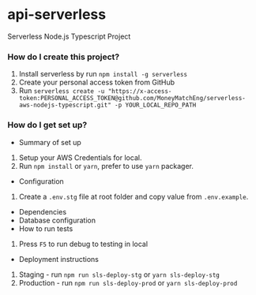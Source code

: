 # api-serverless

Serverless Node.js Typescript Project

### How do I create this project? ###
1. Install serverless by run `npm install -g serverless`
2. Create your personal access token from GitHub
3. Run `serverless create -u "https://x-access-token:PERSONAL_ACCESS_TOKEN@github.com/MoneyMatchEng/serverless-aws-nodejs-typescript.git" -p YOUR_LOCAL_REPO_PATH`

### How do I get set up? ###

* Summary of set up
1. Setup your AWS Credentials for local.
2. Run `npm install` or `yarn`, prefer to use `yarn` packager.
* Configuration
1. Create a `.env.stg` file at root folder and copy value from `.env.example`.
* Dependencies
* Database configuration
* How to run tests
1. Press `F5` to run debug to testing in local
* Deployment instructions
1. Staging - run `npm run sls-deploy-stg` or `yarn sls-deploy-stg`
2. Production - run `npm run sls-deploy-prod` or `yarn sls-deploy-prod`
